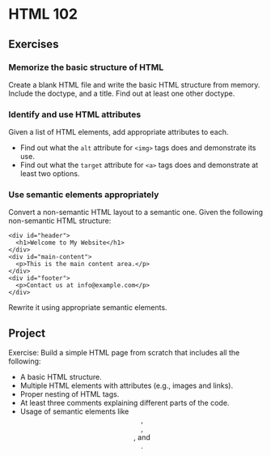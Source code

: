 # HTML 102

## Exercises

### Memorize the basic structure of HTML

Create a blank HTML file and write the basic HTML structure from memory. Include the doctype, and a title.
Find out at least one other doctype.

### Identify and use HTML attributes

Given a list of HTML elements, add appropriate attributes to each.

- Find out what the `alt` attribute for `<img>` tags does and demonstrate its use.
- Find out what the `target` attribute for `<a>` tags does and demonstrate at least two options.

### Use semantic elements appropriately

Convert a non-semantic HTML layout to a semantic one. Given the following non-semantic HTML structure:

```
<div id="header">
  <h1>Welcome to My Website</h1>
</div>
<div id="main-content">
  <p>This is the main content area.</p>
</div>
<div id="footer">
  <p>Contact us at info@example.com</p>
</div>
```

Rewrite it using appropriate semantic elements.

## Project

Exercise: Build a simple HTML page from scratch that includes all the following:

- A basic HTML structure.
- Multiple HTML elements with attributes (e.g., images and links).
- Proper nesting of HTML tags.
- At least three comments explaining different parts of the code.
- Usage of semantic elements like <header>, <nav>, <article>, and <footer>.
